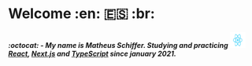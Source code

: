 # Welcome :en: :es: :br:

##### :octocat: - My name is Matheus Schiffer. Studying and practicing <img src="React.svg" width="32px" height="32px"></img>[React](https://www.reactjs.org), [Next.js](https://nextjs.org/) and [TypeScript](https://www.typescriptlang.org/) since january 2021.
